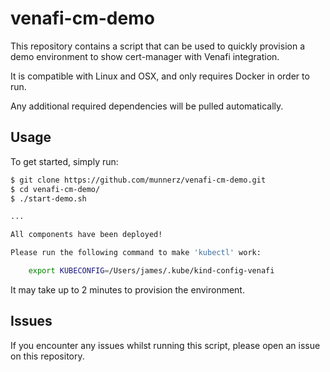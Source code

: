 # venafi-cm-demo

This repository contains a script that can be used to quickly provision
a demo environment to show cert-manager with Venafi integration.

It is compatible with Linux and OSX, and only requires Docker in order
to run.

Any additional required dependencies will be pulled automatically.

## Usage

To get started, simply run:

```bash
$ git clone https://github.com/munnerz/venafi-cm-demo.git
$ cd venafi-cm-demo/
$ ./start-demo.sh

...

All components have been deployed!

Please run the following command to make 'kubectl' work:

	export KUBECONFIG=/Users/james/.kube/kind-config-venafi
```

It may take up to 2 minutes to provision the environment.

## Issues

If you encounter any issues whilst running this script, please
open an issue on this repository.

